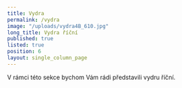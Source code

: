 ```yaml
---
title: Vydra
permalink: /vydra
image: "/uploads/vydra4B_610.jpg"
long_title: Vydra říční
published: true
listed: true
position: 6
layout: single_column_page
---
```

V rámci této sekce bychom Vám rádi představili vydru říční.
